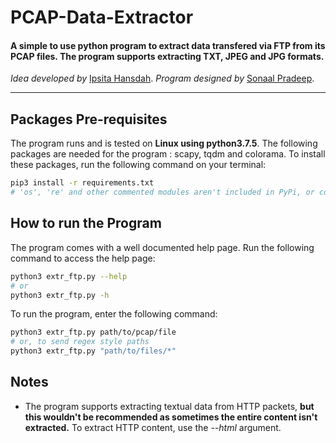 # PCAP-Data-Extractor

#### A simple to use python program to extract data transfered via FTP from its PCAP files. The program supports extracting TXT, JPEG and JPG formats. 

<i>Idea developed by </i>[Ipsita Hansdah](https://github.com/ihansdah).
<i>Program designed by </i>[Sonaal Pradeep](https://github.com/sonaalPradeep).

<hr>

## Packages Pre-requisites
The program runs and is tested on <b>Linux using python3.7.5</b>. The following packages are needed for the program : scapy, tqdm and colorama. To install these packages, run the following command on your terminal:
```bash
pip3 install -r requirements.txt
# 'os', 're' and other commented modules aren't included in PyPi, or come as default
```

## How to run the Program
The program comes with a well documented help page. Run the following command to access the help page:
```bash
python3 extr_ftp.py --help
# or
python3 extr_ftp.py -h
```
To run the program, enter the following command:
```bash
python3 extr_ftp.py path/to/pcap/file
# or, to send regex style paths
python3 extr_ftp.py "path/to/files/*"
```

## Notes
* The program supports extracting textual data from HTTP packets, <b>but this wouldn't be recommended as sometimes the entire content isn't extracted.</b> To extract HTTP content, use the <i>--html</i> argument.
